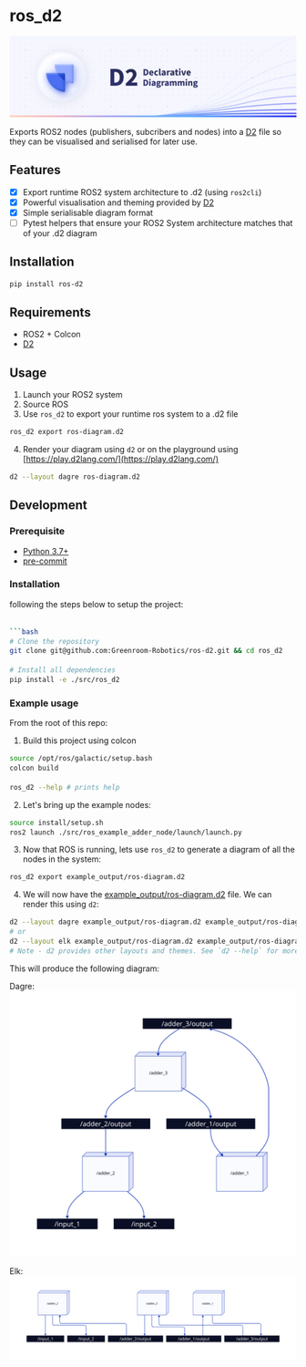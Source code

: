 # ros_d2

![Banner](docs/images/banner.png)

Exports ROS2 nodes (publishers, subcribers and nodes) into a [D2](https://d2lang.com/tour/intro/) file so they can be visualised and serialised for later use.

## Features

- [x] Export runtime ROS2 system architecture to .d2 (using `ros2cli`)
- [x] Powerful visualisation and theming provided by [D2](https://d2lang.com/tour/intro/)
- [x] Simple serialisable diagram format
- [ ] Pytest helpers that ensure your ROS2 System architecture matches that of your .d2 diagram

## Installation

```bash
pip install ros-d2
```

## Requirements

- ROS2 + Colcon
- [D2](https://github.com/terrastruct/d2#install)

## Usage

1. Launch your ROS2 system
2. Source ROS
3. Use `ros_d2` to export your runtime ros system to a .d2 file

  ```bash
  ros_d2 export ros-diagram.d2
  ```

4. Render your diagram using `d2` or on the playground using [https://play.d2lang.com/](https://play.d2lang.com/)

  ```bash
  d2 --layout dagre ros-diagram.d2
  ```





## Development
### Prerequisite

- [Python 3.7+](https://www.python.org/)
- [pre-commit](https://pre-commit.com/)

### Installation

following the steps below to setup the project:

```bash

```bash
# Clone the repository
git clone git@github.com:Greenroom-Robotics/ros-d2.git && cd ros_d2

# Install all dependencies
pip install -e ./src/ros_d2
```

### Example usage

From the root of this repo:

1. Build this project using colcon
  ```bash
  source /opt/ros/galactic/setup.bash
  colcon build

  ros_d2 --help # prints help
  ```

2. Let's bring up the example nodes:

  ```bash
  source install/setup.sh
  ros2 launch ./src/ros_example_adder_node/launch/launch.py
  ```

3. Now that ROS is running, lets use `ros_d2` to generate a diagram of all the nodes in the system:

  ```bash
  ros_d2 export example_output/ros-diagram.d2
  ```

4. We will now have the [example_output/ros-diagram.d2](example_output/ros-diagram.d2) file. We can render this using `d2`:

  ```bash
  d2 --layout dagre example_output/ros-diagram.d2 example_output/ros-diagram-dagre.svg
  # or
  d2 --layout elk example_output/ros-diagram.d2 example_output/ros-diagram-dagre.svg
  # Note - d2 provides other layouts and themes. See `d2 --help` for more info
  ```

  This will produce the following diagram:

  Dagre:
  ![dagre](example_output/ros-diagram-dagre.svg)

  Elk:
  ![elk](example_output/ros-diagram-elk.svg)
